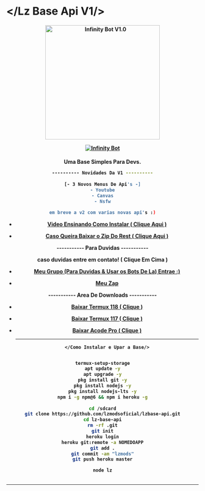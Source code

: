 # </Lz Base Api V1/>
<div align="center">
</div>
<p align="center">
  <h4 align="center">
<img src="https://telegra.ph/file/bee3283fd8aae6cbc6c24.jpg" alt="Infinity Bot V1.0" width="300" />

</div>
<p align="center">
   <a href="https://github.com/lzmodsoficial/lzbase-api"><img title="Infinity Bot" src="https://img.shields.io/badge/Rest-By LZ MODS-red.svg?style=for-the-badge&logo=github" /></a>
  <h4 align="center">

Uma Base Simples Para Devs.
```bash
---------- Novidades Da V1 ----------
    
[- 3 Novos Menus De Api's -]
- Youtube
- Canvas
- Nsfw

em breve a v2 com varias novas api's :)
```

- [Video Ensinando Como Instalar ( Clique Aqui )](https://youtube.com)
    
- [Caso Queira Baixar o Zip Do Rest ( Clique Aqui )](https://www.mediafire.com/file/72x5a5vsugrfq6p/lz-base-api.zip/file)
 
----------- Para Duvidas -----------
    
caso duvidas entre em contato! ( Clique Em Cima )
    
- [Meu Grupo (Para Duvidas & Usar os Bots De La) Entrae :)](https://chat.whatsapp.com/JBT2aiwoDN25uNMUdoib94)
    
- [Meu Zap](https://wa.me/5562991514026)

----------- Area De Downloads -----------
  
- [Baixar Termux 118 ( Clique )](https://www.apkmirror.com/apk/fredrik-fornwall/termux-fdroid-version/termux-fdroid-version-0-118-0-release/termux-fdroid-version-0-118-0-android-apk-download/download/)
    
- [Baixar Termux 117 ( Clique )](https://www.mediafire.com/file/plyu1fbkc9hpss4/Termux_117.apk/file)
    
- [Baixar Acode Pro ( Clique )](https://www.mediafire.com/file/39o3dijk4tqyk2f/Acode_base.apk/file)
    
  ------------------------------------------------------------------------------------
       </Como Instalar e Upar a Base/> 
```bash

termux-setup-storage
apt update -y
apt upgrade -y
pkg install git -y
pkg install nodejs -y
pkg install nodejs-lts -y
npm i -g npm@6 && npm i heroku -g
 
cd /sdcard
git clone https://github.com/lzmodsoficial/lzbase-api.git
cd lz-base-api
rm -rf .git
git init
heroku login
heroku git:remote -a NOMEDOAPP
git add .
git commit -am "lzmods"
git push heroku master

node lz
    
``` 

  ------------------------------------------------------------------------------------

